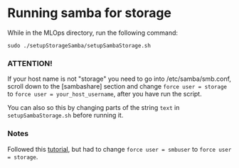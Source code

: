 # Running samba for storage

While in the MLOps directory, run the following command:

```
sudo ./setupStorageSamba/setupSambaStorage.sh
```

### ATTENTION!

If your host name is not "storage" you need to go into /etc/samba/smb.conf,
scroll down to the \[sambashare\] section and change `force user = storage`
to `force user = your_host_username`, after you have run the script.

You can also so this by changing parts of the string `text` in `setupSambaStorage.sh`
before running it.

### Notes

Followed this [tutorial](https://www.makeuseof.com/set-up-network-shared-folder-ubuntu-with-samba/),
but had to change `force user = smbuser` to `force user = storage`.
